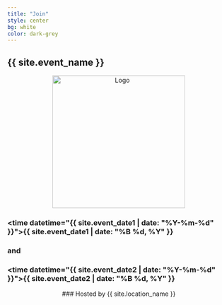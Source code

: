```yaml
---
title: "Join"
style: center
bg: white
color: dark-grey
---
```


## {{ site.event_name }}

<div class="row" align="center">
  <img src="{{site.site-url}}/img/datarefuge_icon_big.png" alt="Logo" class="img-responsive" style="height:300px;"/>
 </div>

### <time datetime="{{ site.event_date1 | date: "%Y-%m-%d" }}">{{ site.event_date1 | date: "%B %d, %Y" }}</time>
### and
### <time datetime="{{ site.event_date2 | date: "%Y-%m-%d" }}">{{ site.event_date2 | date: "%B %d, %Y" }}</time>

<div class="row" align="center">
### Hosted by {{ site.location_name }}
</div>

